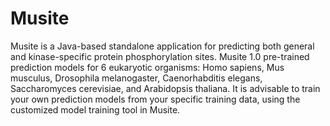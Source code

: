 # Musite
Musite is a Java-based standalone application for predicting both general and kinase-specific protein phosphorylation sites. Musite 1.0 pre-trained prediction models for 6 eukaryotic organisms: Homo sapiens, Mus musculus, Drosophila melanogaster, Caenorhabditis elegans, Saccharomyces cerevisiae, and Arabidopsis thaliana. It is advisable to train your own prediction models from your specific training data, using the customized model training tool in Musite.

